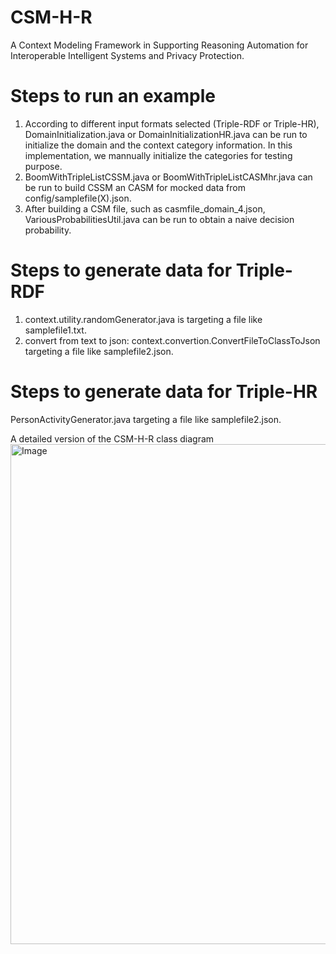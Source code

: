 # CSM-H-R
A Context Modeling Framework in Supporting Reasoning Automation for Interoperable Intelligent Systems and Privacy Protection.

# Steps to run an example
1) According to different input formats selected (Triple-RDF or Triple-HR), DomainInitialization.java or DomainInitializationHR.java can be run to initialize the domain
and the context category information. In this implementation, we mannually initialize the categories for testing purpose.
2) BoomWithTripleListCSSM.java or BoomWithTripleListCASMhr.java can be run to build CSSM an CASM for mocked data from config/samplefile(X).json.
3) After building a CSM file, such as casmfile_domain_4.json, VariousProbabilitiesUtil.java can be run to obtain a naive decision probability.

# Steps to generate data for Triple-RDF
1) context.utility.randomGenerator.java is targeting a file like samplefile1.txt.
2) convert from text to json: context.convertion.ConvertFileToClassToJson targeting a file like samplefile2.json.


# Steps to generate data for Triple-HR
PersonActivityGenerator.java targeting a file like samplefile2.json.
 
A detailed version of the CSM-H-R class diagram
<img src="https://github.com/songhui01/CSM-H-R/assets/12132911/1e159c83-f370-4985-8259-0507f13b64f9" alt="Image" width="800" height="800">



